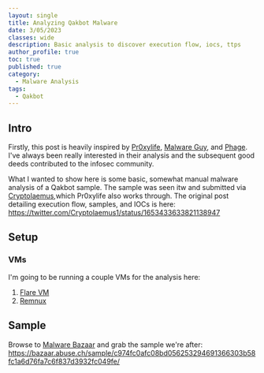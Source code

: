 ```yaml
---
layout: single
title: Analyzing Qakbot Malware
date: 3/05/2023
classes: wide
description: Basic analysis to discover execution flow, iocs, ttps
author_profile: true
toc: true
published: true
category:
  - Malware Analysis
tags:
  - Qakbot
---
```


## Intro
Firstly, this post is heavily inspired by [Pr0xylife](https://twitter.com/pr0xylife), [Malware Guy](https://twitter.com/themalwareguy), and [Phage](https://twitter.com/phage_nz). I've always been really interested in their analysis and the subsequent good deeds contributed to the infosec community. 

What I wanted to show here is some basic, somewhat manual malware analysis of a Qakbot sample. The sample was seen itw and submitted via [Cryptolaemus](https://twitter.com/Cryptolaemus1),which Pr0xylife also works through. The original post detailing execution flow, samples, and IOCs is here: https://twitter.com/Cryptolaemus1/status/1653433633821138947


## Setup
### VMs
I'm going to be running a couple VMs for the analysis here:

1. [Flare VM](https://github.com/mandiant/flare-vm)
2. [Remnux](https://docs.remnux.org/install-distro/get-virtual-appliance)

## Sample

Browse to [Malware Bazaar](https://bazaar.abuse.ch/) and grab the sample we're after: https://bazaar.abuse.ch/sample/c974fc0afc08bd056253294691366303b58fc1a6d76fa7c6f837d3932fc049fe/


